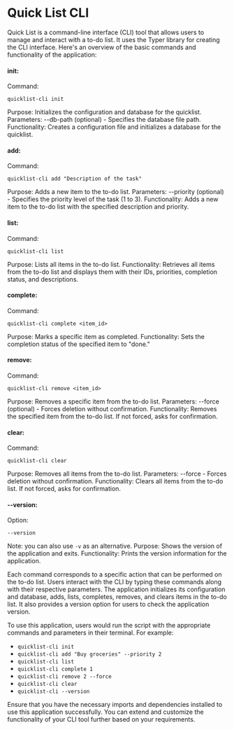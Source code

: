 # Quick List CLI

Quick List is a command-line interface (CLI) tool that allows users to manage and interact with a to-do list. It uses the Typer library for creating the CLI interface. Here's an overview of the basic commands and functionality of the application:

#### init:
Command: 
```
quicklist-cli init
```
Purpose: Initializes the configuration and database for the quicklist.
Parameters: --db-path (optional) - Specifies the database file path.
Functionality: Creates a configuration file and initializes a database for the quicklist.

#### add:
Command: 
```
quicklist-cli add "Description of the task"
```
Purpose: Adds a new item to the to-do list.
Parameters: --priority (optional) - Specifies the priority level of the task (1 to 3).
Functionality: Adds a new item to the to-do list with the specified description and priority.

#### list:
Command: 
```
quicklist-cli list
```
Purpose: Lists all items in the to-do list.
Functionality: Retrieves all items from the to-do list and displays them with their IDs, priorities, completion status, and descriptions.

#### complete:
Command: 
```
quicklist-cli complete <item_id>
```
Purpose: Marks a specific item as completed.
Functionality: Sets the completion status of the specified item to "done."

#### remove:
Command: 
```
quicklist-cli remove <item_id>
```
Purpose: Removes a specific item from the to-do list.
Parameters: --force (optional) - Forces deletion without confirmation.
Functionality: Removes the specified item from the to-do list. If not forced, asks for confirmation.

#### clear:
Command: 
```
quicklist-cli clear
```
Purpose: Removes all items from the to-do list.
Parameters: --force - Forces deletion without confirmation.
Functionality: Clears all items from the to-do list. If not forced, asks for confirmation.

#### --version:
Option: 
```
--version
```
Note: you can also use `-v` as an alternative.
Purpose: Shows the version of the application and exits.
Functionality: Prints the version information for the application.

Each command corresponds to a specific action that can be performed on the to-do list. Users interact with the CLI by typing these commands along with their respective parameters. The application initializes its configuration and database, adds, lists, completes, removes, and clears items in the to-do list. It also provides a version option for users to check the application version.

To use this application, users would run the script with the appropriate commands and parameters in their terminal. For example:

- `quicklist-cli init`
- `quicklist-cli add "Buy groceries" --priority 2`
- `quicklist-cli list`
- `quicklist-cli complete 1`
- `quicklist-cli remove 2 --force`
- `quicklist-cli clear`
- `quicklist-cli --version`

Ensure that you have the necessary imports and dependencies installed to use this application successfully. You can extend and customize the functionality of your CLI tool further based on your requirements.

